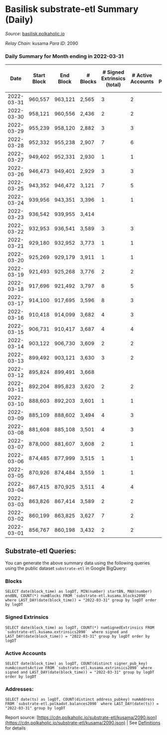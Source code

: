 # Basilisk substrate-etl Summary (Daily)

_Source_: [basilisk.polkaholic.io](https://basilisk.polkaholic.io)

*Relay Chain*: kusama
*Para ID*: 2090



### Daily Summary for Month ending in 2022-03-31


| Date | Start Block | End Block | # Blocks | # Signed Extrinsics (total) | # Active Accounts | # Passive | # New | # Addresses with Balances | # Events | # Transfers | # XCM Transfers In | # XCM Transfers Out |
| ---- | ----------- | --------- | -------- | --------------------------- | ----------------- | --------- | ----- | ------------------------- | -------- | ----------- | ------------------ | ------------------- |
| 2022-03-31 | 960,557 | 963,121 | 2,565  | 3 | 2 |  |  | 11,915 | 7,703 |   |   |   |
| 2022-03-30 | 958,121 | 960,556 | 2,436  | 2 | 2 |  |  | 11,915 | 7,314 |   |   |   |
| 2022-03-29 | 955,239 | 958,120 | 2,882  | 3 | 3 |  |  | 11,915 | 8,655 |   |   |   |
| 2022-03-28 | 952,332 | 955,238 | 2,907  | 7 | 6 |  |  | 11,915 | 8,738 |   |   |   |
| 2022-03-27 | 949,402 | 952,331 | 2,930  | 1 | 1 |  |  | 11,915 | 8,797 |   |   |   |
| 2022-03-26 | 946,473 | 949,401 | 2,929  | 3 | 3 |  |  | 11,915 | 8,796 |   |   |   |
| 2022-03-25 | 943,352 | 946,472 | 3,121  | 7 | 5 |  |  | 11,915 | 9,379 |   |   |   |
| 2022-03-24 | 939,956 | 943,351 | 3,396  | 1 | 1 |  |  | 11,915 | 10,193 |   |   |   |
| 2022-03-23 | 936,542 | 939,955 | 3,414  |  |  |  |  | 11,915 | 10,245 |   |   |   |
| 2022-03-22 | 932,953 | 936,541 | 3,589  | 3 | 3 |  |  | 11,915 | 10,776 |   |   |   |
| 2022-03-21 | 929,180 | 932,952 | 3,773  | 1 | 1 |  |  | 11,915 | 11,324 |   |   |   |
| 2022-03-20 | 925,269 | 929,179 | 3,911  | 1 | 1 |  |  | 11,915 | 11,741 |   |   |   |
| 2022-03-19 | 921,493 | 925,268 | 3,776  | 2 | 2 |  |  | 11,915 | 11,336 |   |   |   |
| 2022-03-18 | 917,696 | 921,492 | 3,797  | 8 | 5 |  |  | 11,915 | 11,410 |   |   |   |
| 2022-03-17 | 914,100 | 917,695 | 3,596  | 8 | 3 |  |  | 11,915 | 10,807 |   |   |   |
| 2022-03-16 | 910,418 | 914,099 | 3,682  | 4 | 3 |  |  | 11,915 | 11,057 |   |   |   |
| 2022-03-15 | 906,731 | 910,417 | 3,687  | 4 | 4 |  |  | 11,915 | 11,076 |   |   |   |
| 2022-03-14 | 903,122 | 906,730 | 3,609  | 2 | 2 |  |  | 11,915 | 10,834 |   |   |   |
| 2022-03-13 | 899,492 | 903,121 | 3,630  | 3 | 2 |  |  | 11,915 | 10,899 |   |   |   |
| 2022-03-12 | 895,824 | 899,491 | 3,668  |  |  |  |  | 11,915 | 11,007 |   |   |   |
| 2022-03-11 | 892,204 | 895,823 | 3,620  | 2 | 2 |  |  | 11,915 | 10,867 |   |   |   |
| 2022-03-10 | 888,603 | 892,203 | 3,601  | 1 | 1 |  |  | 11,915 | 10,808 |   |   |   |
| 2022-03-09 | 885,109 | 888,602 | 3,494  | 4 | 3 |  |  | 11,915 | 10,496 |   |   |   |
| 2022-03-08 | 881,608 | 885,108 | 3,501  | 4 | 3 |  |  | 11,915 | 10,514 |   |   |   |
| 2022-03-07 | 878,000 | 881,607 | 3,608  | 2 | 1 |  |  | 11,915 | 10,831 |   |   |   |
| 2022-03-06 | 874,485 | 877,999 | 3,515  | 1 | 1 |  |  | 11,915 | 10,550 |   |   |   |
| 2022-03-05 | 870,926 | 874,484 | 3,559  | 1 | 1 |  |  | 11,915 | 10,682 |   |   |   |
| 2022-03-04 | 867,415 | 870,925 | 3,511  | 4 | 4 |  |  | 11,915 | 10,544 |   |   |   |
| 2022-03-03 | 863,826 | 867,414 | 3,589  | 2 | 2 |  |  | 11,915 | 10,777 |   |   |   |
| 2022-03-02 | 860,199 | 863,825 | 3,627  | 7 | 2 |  |  | 11,915 | 10,898 |   |   |   |
| 2022-03-01 | 856,767 | 860,198 | 3,432  | 2 | 2 |  |  | 11,915 | 10,304 |   |   |   |

## Substrate-etl Queries:
You can generate the above summary data using the following queries using the public dataset `substrate-etl` in Google BigQuery:


### Blocks
```
SELECT date(block_time) as logDT, MIN(number) startBN, MAX(number) endBN, COUNT(*) numBlocks FROM `substrate-etl.kusama.blocks2090`  where LAST_DAY(date(block_time)) = "2022-03-31" group by logDT order by logDT
```


### Signed Extrinsics
```
SELECT date(block_time) as logDT, COUNT(*) numSignedExtrinsics FROM `substrate-etl.kusama.extrinsics2090`  where signed and LAST_DAY(date(block_time)) = "2022-03-31" group by logDT order by logDT
```


### Active Accounts
```
SELECT date(block_time) as logDT, COUNT(distinct signer_pub_key) numAccountsActive FROM `substrate-etl.kusama.extrinsics2090` where signed and LAST_DAY(date(block_time)) = "2022-03-31" group by logDT order by logDT
```


### Addresses:
```
SELECT date(ts) as logDT, COUNT(distinct address_pubkey) numAddress FROM `substrate-etl.polkadot.balances2090` where LAST_DAY(date(ts)) = "2022-03-31" group by logDT
```



Report source: [https://cdn.polkaholic.io/substrate-etl/kusama/2090.json](https://cdn.polkaholic.io/substrate-etl/kusama/2090.json) | See [Definitions](/DEFINITIONS.md) for details
